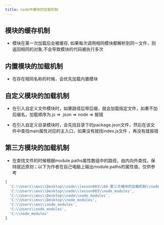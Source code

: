 ```yaml
---
title: node中模块的加载机制
---
```


## 模块的缓存机制

 - 模块在第一次加载后会被缓存, 如果每次调用相同模块都解析到同一文件，则返回相同的对象,不会导致模块的代码被执行多次


## 内置模块的加载机制

 - 在存在相同名称的时候，会优先加载内置模块


## 自定义模块的加载机制

 - 在引入自定义文件模块时，如果路径后带后缀，就会加载指定文件，如果不加后缀名，加载顺序为.js => .json => node => 报错

 - 在引入自定义目录模块时，会先找目录下的package.json文件，然后在该文件中查找main属性对应的主入口，如果没有就找index.js文件 ，再没有就报错

## 第三方模块的加载机制

 - 在查找文件的时候根据module.paths属性数组中的路径，由内向外查找，保持就近原则；以下为作者在自己电脑上输出module.paths的属性值，仅供参考

  ```js
  [
    'C:\\Users\\mxs\\Desktop\\node\\lesson003\\04-第三方模块的加载机制\\node_modules',
    'C:\\Users\\mxs\\Desktop\\node\\lesson003\\node_modules',
    'C:\\Users\\mxs\\Desktop\\node\\node_modules',
    'C:\\Users\\mxs\\Desktop\\node_modules',
    'C:\\Users\\mxs\\node_modules',
    'C:\\Users\\node_modules',
    'C:\\node_modules'
  ]
  ```

  